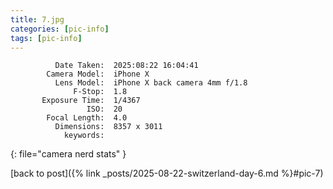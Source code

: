 ```yaml
---
title: 7.jpg
categories: [pic-info]
tags: [pic-info]
---
```


```text
          Date Taken:  2025:08:22 16:04:41
        Camera Model:  iPhone X
          Lens Model:  iPhone X back camera 4mm f/1.8
              F-Stop:  1.8
       Exposure Time:  1/4367
                 ISO:  20
        Focal Length:  4.0
          Dimensions:  8357 x 3011
            keywords:  
```
{: file="camera nerd stats" }

[back to post]({% link _posts/2025-08-22-switzerland-day-6.md %}#pic-7)
